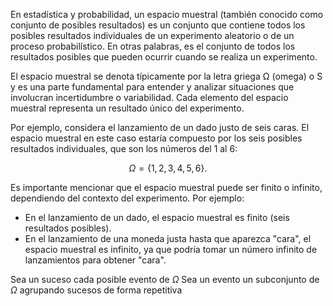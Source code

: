 En estadística y probabilidad, un espacio muestral (también conocido como conjunto de posibles resultados) es un conjunto que contiene todos los posibles resultados individuales de un experimento aleatorio o de un proceso probabilístico. En otras palabras, es el conjunto de todos los resultados posibles que pueden ocurrir cuando se realiza un experimento.

El espacio muestral se denota típicamente por la letra griega Ω (omega) o S y es una parte fundamental para entender y analizar situaciones que involucran incertidumbre o variabilidad. Cada elemento del espacio muestral representa un resultado único del experimento.

Por ejemplo, considera el lanzamiento de un dado justo de seis caras. El espacio muestral en este caso estaría compuesto por los seis posibles resultados individuales, que son los números del 1 al 6: 

$$Ω = \{1, 2, 3, 4, 5, 6\}.$$

Es importante mencionar que el espacio muestral puede ser finito o infinito, dependiendo del contexto del experimento. Por ejemplo:

- En el lanzamiento de un dado, el espacio muestral es finito (seis resultados posibles).
- En el lanzamiento de una moneda justa hasta que aparezca "cara", el espacio muestral es infinito, ya que podría tomar un número infinito de lanzamientos para obtener "cara".

Sea un suceso cada posible evento de $\Omega$
Sea un evento un subconjunto de $\Omega$ agrupando sucesos de forma repetitiva

